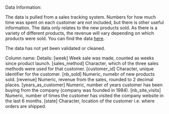 Data Information:

The data is pulled from a sales tracking system. Numbers for how much time was spent on each customer are not included, but there is other useful information.
The data only relates to the new products sold. As there is a variety of different products, the revenue will vary depending on which products were sold.
You can find the data [here](https://s3.amazonaws.com/talent-assets.datacamp.com/product_sales.csv).

The data has not yet been validated or cleaned.

Column name:                 Details:
[week]                       Week sale was made, counted as weeks since product launch.
[sales_method]               Character, which of the three sales methods were used for that customer.
[customer_id]                Character, unique identifier for the customer.
[nb_sold]                    Numeric, numebr of new products sold.
[revenue]                    Numeric, revenue from the sales, rounded to 2 decimal places.
[years_as_customer]          Numeric, number of years customer has been buying from the company (company was founded in 1984).
[nb_site_visits]             Numeric, number of times the customer has visited the company website in the last 6 months.
[state]                      Character, location of the customer i.e. where orders are shipped.
